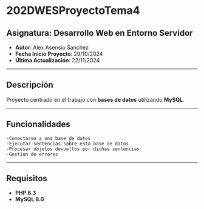 # 202DWESProyectoTema4

## Asignatura: Desarrollo Web en Entorno Servidor

- **Autor**: Alex Asensio Sanchez
- **Fecha Inicio Proyecto**: 29/10/2024
- **Última Actualización**: 22/11/2024

---

## Descripción

Proyecto centrado en el trabajo con **bases de datos** utilizando **MySQL**.

---

## Funcionalidades

    -Conectarse a una base de datos
    -Ejecutar sentencias sobre esta base de datos
    -Procesar objetos devueltos por dichas sentencias
    -Gestion de errores

---

## Requisitos

- **PHP 8.3**
- **MySQL 8.0**




